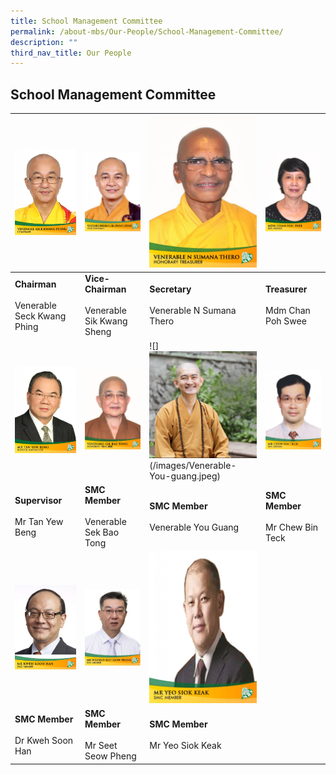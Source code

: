 ```yaml
---
title: School Management Committee
permalink: /about-mbs/Our-People/School-Management-Committee/
description: ""
third_nav_title: Our People
---
```

## School Management Committee

| ![](/images/venerable-seck-kwang-phing-725x1024.jpeg)                                      |  ![](/images/venerable-bhikkhu-sik-kwang-sheng-725x1024.jpeg)                                         |  ![](/images/venerable-n-sumana-thero-725x1024.jpeg)                                    |  ![](/images/mdm-chan-poh-swee-725x1024.jpeg)                             |
|----------------------------------------|--------------------------------------------|---------------------------------------|--------------------------------|
| **Chairman**<br><br>Venerable Seck Kwang Phing | **Vice-Chairman**<br><br>Venerable Sik Kwang Sheng | **Secretary**<br><br>Venerable N Sumana Thero | **Treasurer**<br><br>Mdm Chan Poh Swee |
|           ![](/images/mr-tan-yew-beng-725x1024.jpeg)                            |                ![](/images/venerable-sek-bao-tong-725x1024.jpeg)                          |          ![]![Venerable You Guang](/images/picture%20of%20venerable%20you%20guang%20v1.jpg)(/images/Venerable-You-guang.jpeg)                            |                        ![](/images/mr-chew-bin-teck-725x1024.jpeg)       |
|     **Supervisor** <br><br>Mr Tan Yew Beng     |    **SMC Member** <br><br>Venerable Sek Bao Tong   |   **SMC Member** <br><br>Venerable You Guang  | **SMC Member** <br><br>Mr Chew Bin Teck |
|  ![](/images/smc-member-741x1024.jpeg)                                     |      ![](/images/wilfred.jpeg)                                     |     ![](/images/mr-yeo-siok-keak-725x1024.jpeg)                                 |                                |
|     **SMC Member** <br><br>Dr Kweh Soon Han    |      **SMC Member** <br><br>Mr Seet Seow Pheng     |    **SMC Member** <br><br>Mr Yeo Siok Keak    |                                |